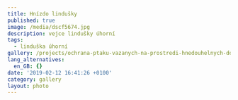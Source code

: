 ```yaml
---
title: Hnízdo lindušky
published: true
image: /media/dscf5674.jpg
description: vejce lindušky úhorní
tags:
  - linduška úhorní
gallery: /projects/ochrana-ptaku-vazanych-na-prostredi-hnedouhelnych-dolu.html
lang_alternatives:
  en_GB: {}
date: '2019-02-12 16:41:26 +0100'
category: gallery
layout: photo
---
```


